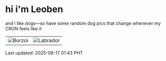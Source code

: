 # hi i'm Leoben

and i like dogs—so have some random dog pics that change whenever my CRON feels like it

|  |  |
|--------|----------|
| ![Borzoi](https://random-dog-vercel.vercel.app/api/random-borzoi?v=1755366231) | ![Labrador](https://random-dog-vercel.vercel.app/api/random-labrador?v=1755366231) |

Last updated: 2025-08-17 01:43 PHT
